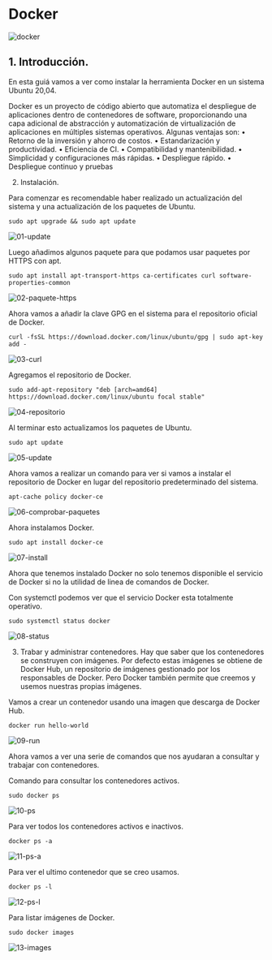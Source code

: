 # Docker

![docker](capturas/docker.png)



## 1. Introducción.
En esta guiá vamos a ver como instalar la herramienta Docker en un sistema Ubuntu 20,04.

Docker es un proyecto de código abierto que automatiza el despliegue de aplicaciones dentro de contenedores de software, proporcionando una capa adicional de abstracción y automatización de virtualización de aplicaciones en múltiples sistemas operativos. 
Algunas ventajas son: 
    • Retorno de la inversión y ahorro de costos. 
    • Estandarización y productividad. 
    • Eficiencia de CI. 
    • Compatibilidad y mantenibilidad. 
    • Simplicidad y configuraciones más rápidas. 
    • Despliegue rápido. 
    • Despliegue continuo y pruebas 

2. Instalación.

Para comenzar es recomendable haber realizado un actualización del sistema y una actualización de los paquetes de Ubuntu.
```
sudo apt upgrade && sudo apt update
```

![01-update](capturas/01-update.PNG)


Luego añadimos algunos paquete para que podamos usar paquetes por HTTPS con apt.
```
sudo apt install apt-transport-https ca-certificates curl software-properties-common
```

![02-paquete-https](capturas/02-paquete-https.PNG)

Ahora vamos a añadir la clave GPG  en el sistema para el repositorio oficial de Docker.
```
curl -fsSL https://download.docker.com/linux/ubuntu/gpg | sudo apt-key add -
```

![03-curl](capturas/03-curl.PNG)


Agregamos el repositorio de Docker.
```
sudo add-apt-repository "deb [arch=amd64] https://download.docker.com/linux/ubuntu focal stable"
```

![04-repositorio](capturas/04-repositorio)


Al terminar esto actualizamos los paquetes de Ubuntu.
```
sudo apt update
```

![05-update](capturas/05-update.PNG)

Ahora vamos a realizar un comando para ver si vamos a instalar el repositorio de Docker en lugar del repositorio predeterminado del sistema.
```
apt-cache policy docker-ce
```

![06-comprobar-paquetes](capturas/06-comprobar-paquetes.PNG)

Ahora instalamos Docker.
```
sudo apt install docker-ce
```

![07-install](capturas/07-install.PNG)

Ahora que tenemos instalado Docker no solo tenemos disponible el servicio de Docker si no la utilidad de linea de comandos de Docker.

Con systemctl podemos ver que el servicio Docker esta totalmente operativo.
```
sudo systemctl status docker
```

![08-status](capturas/08-status.PNG)


3. Trabar y administrar contenedores.
Hay que saber que los contenedores se construyen con imágenes. Por defecto estas imágenes se obtiene de Docker Hub, un repositorio de imágenes gestionado por los responsables de Docker. Pero Docker también permite que creemos y usemos nuestras propias imágenes.

Vamos a crear un contenedor usando una imagen que descarga de Docker Hub.
```
docker run hello-world
```

![09-run](capturas/09-run.PNG)

Ahora vamos a ver una serie de comandos que nos ayudaran a consultar y trabajar con contenedores.

Comando para consultar los contenedores activos.
```
sudo docker ps
```

![10-ps](capturas/10-ps.PNG)

Para ver todos los contenedores activos e inactivos.
```
docker ps -a
```

![11-ps-a](capturas/11-ps-a.PNG)

Para ver el ultimo contenedor que se creo usamos.
```
docker ps -l
```

![12-ps-l](capturas/12-ps-l.PNG)


Para listar imágenes de Docker.
```
sudo docker images
```

![13-images](capturas/13-images.PNG)